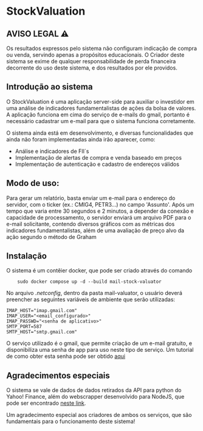 # StockValuation

## AVISO LEGAL :warning:

Os resultados expressos pelo sistema não configuram indicação de compra ou venda, servindo apenas a propósitos educacionais. O Criador deste sistema se exime de qualquer responsabilidade de perda financeira decorrente do uso deste sistema, e dos resultados por ele providos.

## Introdução ao sistema

O StockValuation é uma aplicação server-side para auxiliar o investidor em uma análise de indicadores fundamentalistas de ações da bolsa de valores. A aplicação funciona em cima do serviço de e-mails do gmail, portanto é necessário cadastrar um e-mail para que o sistema funciona corretamente. 

O sistema ainda está em desenvolvimento, e diversas funcionalidades que ainda não foram implementadas ainda irão aparecer, como:

* Análise e indicadores de FII´s
* Implementação de alertas de compra e venda baseado em preços
* Implementação de autenticação e cadastro de endereços válidos 

## Modo de uso:

Para gerar um relatório, basta enviar um e-mail para o endereço do servidor, com o ticker (ex.: CMIG4, PETR3...) no campo 'Assunto'. Após um tempo que varia entre 30 segundos e 2 minutos, a depender da conexão e capacidade de processamento, o servidor enviará um arquivo PDF para o e-mail solicitante, contendo diversos gráficos com as métricas dos indicadores fundamentalistas, além de uma avaliação de preço alvo da ação segundo o método de Graham

## Instalação
O sistema é um contêier docker, que pode ser criado através do comando
```shell
    sudo docker compose up -d --build mail-stock-valuator
```
No arquivo _.netconfig_, dentro da pasta mail-valuator, o usuário deverá preencher as seguintes variáveis de ambiente que serão utilizadas:
```properties
IMAP_HOST="imap.gmail.com"
IMAP_USER="<email_configurado>"
IMAP_PASSWD="<senha de aplicativo>"
SMTP_PORT=587
SMTP_HOST="smtp.gmail.com"
```
O serviço utilizado é o gmail, que permite criação de um e-mail gratuito, e disponibiliza uma senha de app para uso neste tipo de serviço. Um tutorial de como obter esta senha pode ser obtido [aqui](https://www.treinaweb.com.br/blog/enviando-email-com-python-e-smtp)

## Agradecimentos especiais

O sistema se vale de dados de dados retirados da API para python do Yahoo! Finance, além do webscrapper desenvolvido para NodeJS, que pode ser encontrado [neste link](https://github.com/lfreneda/statusinvestj). 

Um agradecimento especial aos criadores de ambos os serviços, que são fundamentais para o funcionamento deste sistema!
